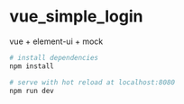 # vue_simple_login
vue + element-ui + mock

``` bash
# install dependencies
npm install

# serve with hot reload at localhost:8080
npm run dev
